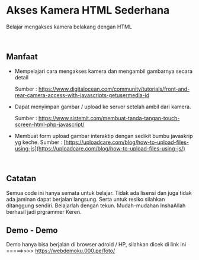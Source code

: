 Akses Kamera HTML Sederhana
===========================

Belajar mengakses kamera belakang dengan HTML

 

Manfaat
-------

-   Mempelajari cara mengakses kamera dan mengambil gambarnya secara detail

    Sumber :
    <https://www.digitalocean.com/community/tutorials/front-and-rear-camera-access-with-javascripts-getusermedia-id>

-   Dapat menyimpan gambar / upload ke server setelah ambil dari kamera.

    Sumber :
    <https://www.sistemit.com/membuat-tanda-tangan-touch-screen-html-php-javascript/>

-   Membuat form upload gambar interaktip dengan sedikit bumbu javaskrip yg
    keche. Sumber :
    [https://uploadcare.com/blog/how-to-upload-files-using-js](https://uploadcare.com/blog/how-to-upload-files-using-js/)

 

Catatan
-------

Semua code ini hanya semata untuk belajar. Tidak ada lisensi dan juga tidak ada
jaminan dapat berjalan langsung. Serta untuk resiko silahkan ditanggung sendiri.
Belajarlah dengan tekun. Mudah-mudahan InshaAllah berhasil jadi prgrammer Keren.

Demo - Demo
------------

Demo hanya bisa berjalan di browser adroid / HP, silahkan dicek di link ini =====>>>> https://webdemoku.000.pe/foto/
